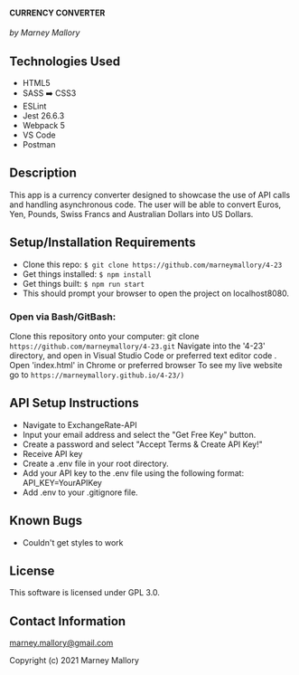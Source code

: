 #### CURRENCY CONVERTER

_by Marney Mallory_

## Technologies Used

- HTML5
- SASS ➡️ CSS3
- ESLint
- Jest 26.6.3
- Webpack 5
- VS Code
- Postman

## Description

This app is a currency converter designed to showcase the use of API calls and handling asynchronous code. The user will be able to convert Euros, Yen, Pounds, Swiss Francs and Australian Dollars into US Dollars.

## Setup/Installation Requirements

- Clone this repo: `$ git clone https://github.com/marneymallory/4-23`
- Get things installed: `$ npm install`
- Get things built: `$ npm run start`
- This should prompt your browser to open the project on localhost8080.

### Open via Bash/GitBash:

Clone this repository onto your computer: git clone `https://github.com/marneymallory/4-23.git` Navigate into the '4-23' directory, and open in Visual Studio Code or preferred text editor code . Open 'index.html' in Chrome or preferred browser To see my live website go to `https://marneymallory.github.io/4-23/)`

## API Setup Instructions

- Navigate to ExchangeRate-API
- Input your email address and select the "Get Free Key" button.
- Create a password and select "Accept Terms & Create API Key!"
- Receive API key
- Create a .env file in your root directory.
- Add your API key to the .env file using the following format: API_KEY=YourAPIKey
- Add .env to your .gitignore file.

## Known Bugs

- Couldn't get styles to work

## License

This software is licensed under GPL 3.0.

## Contact Information

marney.mallory@gmail.com

Copyright (c) 2021 Marney Mallory
